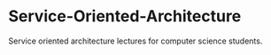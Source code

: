 # Service-Oriented-Architecture
Service oriented architecture lectures for computer science students.
